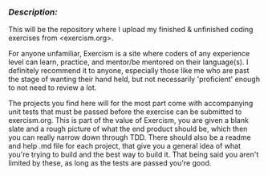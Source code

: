 ### ***Description:***

This will be the repository where I upload my finished & unfinished coding exercises from <exercism.org>.

For anyone unfamiliar, Exercism is a site where coders of any experience level can learn, practice, and mentor/be mentored on their language(s). I definitely recommend it to anyone, especially those like me who are past the stage of wanting their hand held, but not necessarily 'proficient' enough to not need to review a lot.

The projects you find here will for the most part come with accompanying unit tests that must be passed before the exercise can be submitted to exercism.org. This is part of the value of Exercism, you are given a blank slate and a rough picture of what the end product should be, which then you can really narrow down through TDD. There should also be a readme and help .md file for each project, that give you a general idea of what you're trying to build and the best way to build it. That being said you aren't limited by these, as long as the tests are passed you're good. 
